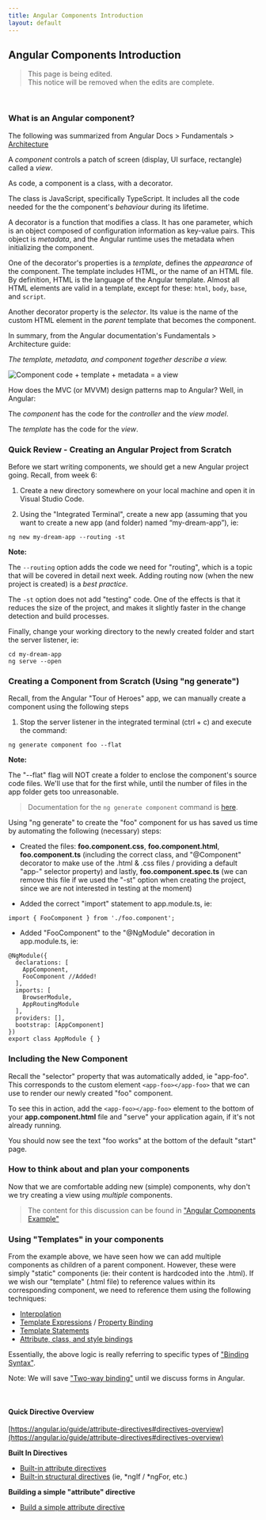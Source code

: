```yaml
---
title: Angular Components Introduction
layout: default
---
```


## Angular Components Introduction

> This page is being edited.  
> This notice will be removed when the edits are complete.  

<br>

### What is an Angular component?

The following was summarized from Angular Docs > Fundamentals > [Architecture](https://angular.io/guide/architecture#components)

A *component* controls a patch of screen (display, UI surface, rectangle) called a *view*. 

As code, a component is a class, with a decorator.

The class is JavaScript, specifically TypeScript. It includes all the code needed for the the component's *behaviour* during its lifetime.

A decorator is a function that modifies a class. It has one parameter, which is an object composed of configuration information as key-value pairs. This object is *metadata*, and the Angular runtime uses the metadata when initializing the component. 

One of the decorator's properties is a *template*, defines the *appearance* of the component. The template includes HTML, or the name of an HTML file. By definition, HTML is the language of the Angular template. Almost all HTML elements are valid in a template, except for these: `html`, `body`, `base`, and `script`.

Another decorator property is the *selector*. Its value is the name of the custom HTML element in the *parent* template that becomes the component. 

In summary, from the Angular documentation's Fundamentals > Architecture guide:

*The template, metadata, and component together describe a view.*

![Component code + template + metadata = a view](https://angular.io/generated/images/guide/architecture/template-metadata-component.png)

How does the MVC (or MVVM) design patterns map to Angular? Well, in Angular:

The *component* has the code for the *controller* and the *view model*. 

The *template* has the code for the *view*. 

### Quick Review - Creating an Angular Project from Scratch

Before we start writing components, we should get a new Angular project going.  Recall, from week 6:

1. Create a new directory somewhere on your local machine and open it in Visual Studio Code.

2. Using the "Integrated Terminal", create a new app (assuming that you want to create a new app (and folder) named “my-dream-app”), ie:

  ```
  ng new my-dream-app --routing -st
  ```
  
  **Note:** 
  
  The `--routing` option adds the code we need for "routing", which is a topic that will be covered in detail next week. Adding routing now (when the new project is created) is a *best practice*. 

The `-st` option does not add "testing" code. One of the effects is that it reduces the size of the project, and makes it slightly faster in the change detection and build processes.
  
Finally, change your working directory to the newly created folder and start the server listener, ie:

```
cd my-dream-app
ng serve --open
```

### Creating a Component from Scratch (Using "ng generate")

Recall, from the Angular "Tour of Heroes" app, we can manually create a component using the following steps

1. Stop the server listener in the integrated terminal (ctrl + c) and execute the command:

```
ng generate component foo --flat
```

**Note:**

The "--flat" flag will NOT create a folder to enclose the component's source code files. We'll use that for the first while, until the number of files in the app folder gets too unreasonable.

> Documentation for the `ng generate component` command is [here](https://github.com/angular/angular-cli/wiki/generate-component). 

Using "ng generate" to create the "foo" component for us has saved us time by automating the following (necessary) steps:

* Created the files: **foo.component.css**, **foo.component.html**, **foo.component.ts** (including the correct class, and "@Component" decorator to make use of the .html &amp; .css files / providing a default "app-" selector property) and lastly, **foo.component.spec.ts** (we can remove this file if we used the "-st" option when creating the project, since we are not interested in testing at the moment)

* Added the correct "import" statement to app.module.ts, ie:

```
import { FooComponent } from './foo.component';
```

* Added "FooComponent" to the "@NgModule" decoration in app.module.ts, ie:

```
@NgModule({
  declarations: [
    AppComponent,
    FooComponent //Added!
  ],
  imports: [
    BrowserModule,
    AppRoutingModule
  ],
  providers: [],
  bootstrap: [AppComponent]
})
export class AppModule { }
```

### Including the New Component

Recall the "selector" property that was automatically added, ie "app-foo".  This corresponds to the custom element `<app-foo></app-foo>` that we can use to render our newly created "foo" component.

To see this in action, add the `<app-foo></app-foo>` element to the bottom of your **app.component.html** file and "serve" your application again, if it's not already running.

You should now see the text "foo works" at the bottom of the default "start" page.

### How to think about and plan your components

Now that we are comfortable adding new (simple) components, why don't we try creating a view using *multiple* components.  

> The content for this discussion can be found in ["Angular Components Example"](angular-components-example)

### Using "Templates" in your components

From the example above, we have seen how we can add multiple components as children of a parent component.  However, these were simply "static" components (ie: their content is hardcoded into the .html).  If we wish our "template" (.html file) to reference values within its corresponding component, we need to reference them using the following techniques:

* [Interpolation](https://angular.io/guide/template-syntax#interpolation----)
* [Template Expressions](https://angular.io/guide/template-syntax#template-expressions) / [Property Binding](https://angular.io/guide/template-syntax#property-binding--property-)
* [Template Statements](https://angular.io/guide/template-syntax#template-statements)
* [Attribute, class, and style bindings](https://angular.io/guide/template-syntax#attribute-class-and-style-bindings)

Essentially, the above logic is really referring to specific types of ["Binding Syntax"](https://angular.io/guide/template-syntax#binding-syntax-an-overview). 

Note:  We will save ["Two-way binding"](https://angular.io/guide/template-syntax#two-way-binding---) until we discuss forms in Angular.

<br>

#### Quick Directive Overview

[https://angular.io/guide/attribute-directives#directives-overview](https://angular.io/guide/attribute-directives#directives-overview)

**Built In Directives**

* [Built-in attribute directives](https://angular.io/guide/template-syntax#built-in-attribute-directives)
* [Built-in structural directives](https://angular.io/guide/template-syntax#built-in-structural-directives) (ie, \*ngIf / \*ngFor, etc.)

**Building a simple "attribute" directive**

* [Build a simple attribute directive](https://angular.io/guide/attribute-directives#build-a-simple-attribute-directive)

<br>


